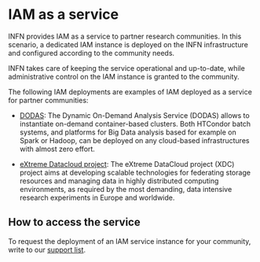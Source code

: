 # IAM as a service

INFN provides IAM as a service to partner research communities. In this
scenario, a dedicated IAM instance is deployed on the INFN infrastructure and
configured according to the community needs. 

INFN takes care of keeping the service operational and up-to-date, while
administrative control on the IAM instance is granted to the community. 

The following IAM deployments are examples of IAM deployed as a service for
partner communities:

- [DODAS](https://dodas-iam.cloud.cnaf.infn.it): The Dynamic On-Demand Analysis
  Service (DODAS) allows to instantiate on-demand container-based clusters.
  Both HTCondor batch systems, and platforms for Big Data analysis based for
  example on Spark or Hadoop, can be deployed on any cloud-based
  infrastructures with almost zero effort.

- [eXtreme Datacloud project](https://iam.extreme-datacloud.eu/): The eXtreme
  DataCloud project (XDC) project aims at developing scalable technologies for
  federating storage resources and managing data in highly distributed
  computing environments, as required by the most demanding, data intensive
  research experiments in Europe and worldwide.


## How to access the service

To request the deployment of an IAM service instance for your community, write
to our [support list][iam-support].

[iam-support]: mailto:iam-support@lists.infn.it
